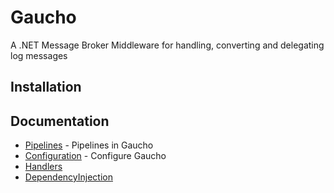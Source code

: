 Gaucho
===================

A .NET Message Broker Middleware for handling, converting and delegating log messages

Installation
---

Documentation
---

- [Pipelines](pipelines) - Pipelines in Gaucho
- [Configuration](configuration) - Configure Gaucho
- [Handlers](handlers)
- [DependencyInjection](dependencyinjection)